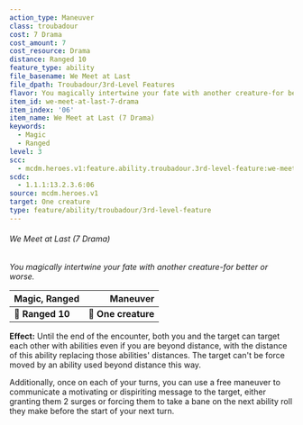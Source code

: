 ```yaml
---
action_type: Maneuver
class: troubadour
cost: 7 Drama
cost_amount: 7
cost_resource: Drama
distance: Ranged 10
feature_type: ability
file_basename: We Meet at Last
file_dpath: Troubadour/3rd-Level Features
flavor: You magically intertwine your fate with another creature-for better or worse.
item_id: we-meet-at-last-7-drama
item_index: '06'
item_name: We Meet at Last (7 Drama)
keywords:
  - Magic
  - Ranged
level: 3
scc:
  - mcdm.heroes.v1:feature.ability.troubadour.3rd-level-feature:we-meet-at-last-7-drama
scdc:
  - 1.1.1:13.2.3.6:06
source: mcdm.heroes.v1
target: One creature
type: feature/ability/troubadour/3rd-level-feature
---
```


###### We Meet at Last (7 Drama)

*You magically intertwine your fate with another creature-for better or worse.*

| **Magic, Ranged** |        **Maneuver** |
| ----------------- | ------------------: |
| **📏 Ranged 10**  | **🎯 One creature** |

**Effect:** Until the end of the encounter, both you and the target can target each other with abilities even if you are beyond distance, with the distance of this ability replacing those abilities' distances. The target can't be force moved by an ability used beyond distance this way.

Additionally, once on each of your turns, you can use a free maneuver to communicate a motivating or dispiriting message to the target, either granting them 2 surges or forcing them to take a bane on the next ability roll they make before the start of your next turn.
